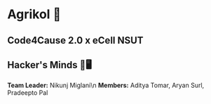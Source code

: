 # Agrikol 🌾
## Code4Cause 2.0 x eCell NSUT
## Hacker's Minds 🧠🖥️
**Team Leader:** Nikunj Miglani\n
**Members:** Aditya Tomar, Aryan Surl, Pradeepto Pal
